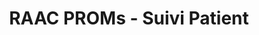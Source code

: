 ---
title: RAAC PROMs - Suivi Patient
slug: raac-proms
sections:
  - title:
      text: Système de Suivi PROMs
      color: text-dark
      styles:
        self:
          textAlign: center
      type: TitleBlock
    subtitle: Patient Reported Outcome Measures pour la chirurgie orthopédique
    text: >
      Application complète de suivi des patients avec questionnaires Oxford et WOMAC, 
      gestion des rappels automatiques, portail patient et statistiques détaillées.
    actions:
      - label: Accéder à l'application
        url: /raac-proms
        icon: arrowRight
        iconPosition: right
        style: primary
        type: Button
    colors: bg-light-fg-dark
    styles:
      self:
        padding:
          - pt-28
          - pb-28
          - pl-4
          - pr-4
        alignItems: center
        flexDirection: col
        justifyContent: center
      text:
        textAlign: center
      subtitle:
        textAlign: center
    type: GenericSection
  - title:
      text: Fonctionnalités principales
      color: text-dark
      styles:
        self:
          textAlign: center
      type: TitleBlock
    subtitle: Une solution complète pour le suivi médical
    items:
      - title: Gestion des patients
        subtitle: Base de données complète
        text: >
          Enregistrement et suivi des patients avec informations personnelles,
          dates d'opération et coordonnées pour les rappels automatiques.
        colors: bg-neutralAlt-fg-dark
        styles:
          self:
            padding:
              - pt-8
              - pl-8
              - pb-8
              - pr-8
            borderRadius: x-large
            flexDirection: col
        type: FeaturedItem
      - title: Questionnaires Oxford & WOMAC
        subtitle: Évaluation standardisée
        text: >
          Saisie des scores Oxford (12 items) et WOMAC (24 items) avec
          calcul automatique des totaux et suivi de l'évolution.
        colors: bg-neutralAlt-fg-dark
        styles:
          self:
            padding:
              - pt-8
              - pl-8
              - pb-8
              - pr-8
            borderRadius: x-large
            flexDirection: col
        type: FeaturedItem
      - title: Rappels automatiques
        subtitle: Communication patient
        text: >
          Génération automatique de rappels email avec modèles personnalisables
          et export de fichiers calendrier (.ics) pour les échéances.
        colors: bg-neutralAlt-fg-dark
        styles:
          self:
            padding:
              - pt-8
              - pl-8
              - pb-8
              - pr-8
            borderRadius: x-large
            flexDirection: col
        type: FeaturedItem
      - title: Portail patient
        subtitle: Accès sécurisé
        text: >
          Interface dédiée permettant aux patients de consulter leur évolution
          avec graphiques interactifs et historique des mesures.
        colors: bg-neutralAlt-fg-dark
        styles:
          self:
            padding:
              - pt-8
              - pl-8
              - pb-8
              - pr-8
            borderRadius: x-large
            flexDirection: col
        type: FeaturedItem
      - title: Statistiques avancées
        subtitle: Analyse des données
        text: >
          Tableaux de bord avec moyennes par timepoint, taux de complétude
          et filtres par type d'articulation (hanche/genou).
        colors: bg-neutralAlt-fg-dark
        styles:
          self:
            padding:
              - pt-8
              - pl-8
              - pb-8
              - pr-8
            borderRadius: x-large
            flexDirection: col
        type: FeaturedItem
      - title: Export des données
        subtitle: Interopérabilité
        text: >
          Export CSV complet des données pour analyse externe,
          sauvegarde automatique locale et intégration API.
        colors: bg-neutralAlt-fg-dark
        styles:
          self:
            padding:
              - pt-8
              - pl-8
              - pb-8
              - pr-8
            borderRadius: x-large
            flexDirection: col
        type: FeaturedItem
    variant: three-col-grid
    colors: bg-neutral-fg-dark
    styles:
      self:
        padding:
          - pt-16
          - pl-16
          - pb-16
          - pr-16
        justifyContent: center
      subtitle:
        textAlign: center
    type: FeaturedItemsSection
seo:
  metaTitle: RAAC PROMs - Système de Suivi Patient
  metaDescription: Application de suivi des PROMs (Patient Reported Outcome Measures) pour la chirurgie orthopédique avec questionnaires Oxford et WOMAC
  type: Seo
colors: bg-light-fg-dark
type: PageLayout
---